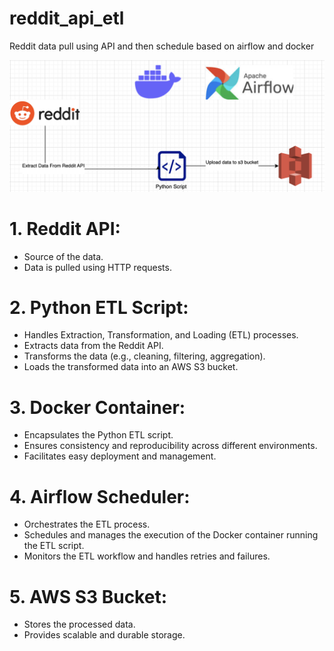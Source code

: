 # reddit_api_etl
Reddit data pull using API and then schedule based on airflow and docker

![Alt text](Flow_Chart.png)

# 1. Reddit API:

- Source of the data.
- Data is pulled using HTTP requests.

# 2. Python ETL Script:

- Handles Extraction, Transformation, and Loading (ETL) processes.
- Extracts data from the Reddit API.
- Transforms the data (e.g., cleaning, filtering, aggregation).
- Loads the transformed data into an AWS S3 bucket.

# 3. Docker Container:

- Encapsulates the Python ETL script.
- Ensures consistency and reproducibility across different environments.
- Facilitates easy deployment and management.

# 4. Airflow Scheduler:

- Orchestrates the ETL process.
- Schedules and manages the execution of the Docker container running the ETL script.
- Monitors the ETL workflow and handles retries and failures.

# 5. AWS S3 Bucket:

- Stores the processed data.
- Provides scalable and durable storage.
